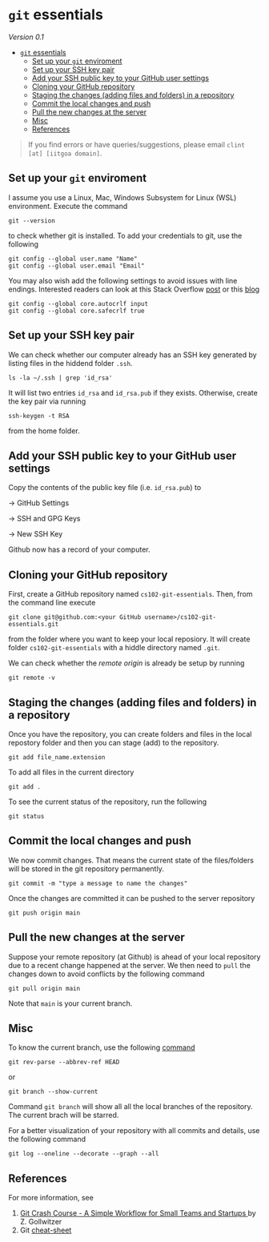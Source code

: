 # ``git`` essentials  

_Version 0.1_ 

- [``git`` essentials](#git-essentials)
  - [Set up your `git` enviroment](#set-up-your-git-enviroment)
  - [Set up your SSH key pair](#set-up-your-ssh-key-pair)
  - [Add your SSH public key to your GitHub user settings](#add-your-ssh-public-key-to-your-github-user-settings)
  - [Cloning your GitHub repository](#cloning-your-github-repository)
  - [Staging the changes (adding files and folders) in a repository](#staging-the-changes-adding-files-and-folders-in-a-repository)
  - [Commit the local changes and push](#commit-the-local-changes-and-push)
  - [Pull the new changes at the server](#pull-the-new-changes-at-the-server)
  - [Misc](#misc)
  - [References](#references)


> If you find errors or have queries/suggestions, please email `clint [at] [iitgoa domain]`. 

## Set up your `git` enviroment  

I assume you use a Linux, Mac, Windows Subsystem for Linux (WSL) environment. Execute the command  

    git --version 

to check whether git is installed. To add your credentials to git, use the following 

    git config --global user.name "Name"
    git config --global user.email "Email"

You may also wish add the following settings to avoid issues with line endings. Interested readers can look at this Stack Overflow [post](https://stackoverflow.com/questions/170961/whats-the-strategy-for-handling-crlf-carriage-return-line-feed-with-git/10855862#10855862) or this [blog](https://zachgollwitzer.com/posts/2019/git-crash-course/)

    git config --global core.autocrlf input
    git config --global core.safecrlf true


## Set up your SSH key pair 

We can check whether our computer already has an SSH key generated by listing files in the hiddend folder `.ssh`. 

    ls -la ~/.ssh | grep 'id_rsa'

It will list two entries `id_rsa` and `id_rsa.pub` if they exists. Otherwise, create the key pair via running 

    ssh-keygen -t RSA

from the home folder. 

## Add your SSH public key to your GitHub user settings 

Copy the contents of the public key file (i.e. `id_rsa.pub`) to 

-> GitHub Settings 

-> SSH and GPG Keys 

-> New SSH Key

Github now has a record of your computer. 

## Cloning your GitHub repository

First, create a GitHub repository named `cs102-git-essentials`. Then, from the command line execute 

    git clone git@github.com:<your GitHub username>/cs102-git-essentials.git

from the folder where you want to keep your local reposiory. It will create folder `cs102-git-essentials` with a hiddle directory named `.git`.  

We can check whether the *remote origin* is already be setup by running 

    git remote -v

## Staging the changes (adding files and folders) in a repository 

Once you have the repository, you can create folders and files in the local repostory folder and then you can stage (add) to the repository. 

    git add file_name.extension 

To add all files in the current directory

    git add .

To see the current status of the repository, run the following 

    git status

## Commit the local changes and push 

We now commit changes. That means the current state of the files/folders will be stored in the git repository permanently. 

    git commit -m "type a message to name the changes"

Once the changes are committed it can be pushed to the server repository 

    git push origin main


## Pull the new changes at the server 

Suppose your remote repository (at Github) is ahead of your local repository due to a recent change happened at the server. We then need to `pull` the changes down to avoid conflicts by the following command 

    git pull origin main 

Note that `main` is your current branch. 

## Misc 

To know the current branch, use the following [command](https://stackoverflow.com/questions/6245570/how-to-get-the-current-branch-name-in-git) 

    git rev-parse --abbrev-ref HEAD

or 

    git branch --show-current

Command `git branch` will show all all the local branches of the repository. The current brach will be starred. 

For a better visualization of your repository with all commits and details, use the following command 

    git log --oneline --decorate --graph --all


## References  

For more information, see 

1. [Git Crash Course - A Simple Workflow for Small Teams and Startups
](https://zachgollwitzer.com/posts/2019/git-crash-course/) by Z. Gollwitzer
2. Git [cheat-sheet](https://education.github.com/git-cheat-sheet-education.pdf) 

 


